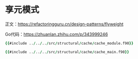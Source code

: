 # 享元模式

正文：https://refactoringguru.cn/design-patterns/flyweight

Go代码：https://zhuanlan.zhihu.com/p/343999246

```fortran
{{#include ../../../src/structural/cache/cache_module.f90}}
```

```fortran
{{#include ../../../src/structural/cache/cache_main.f90}}
```